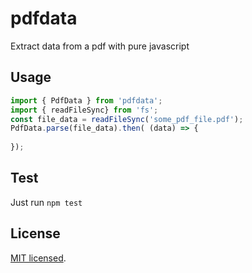 # pdfdata

Extract data from a pdf with pure javascript

## Usage

```js
import { PdfData } from 'pdfdata';
import { readFileSync} from 'fs';
const file_data = readFileSync('some_pdf_file.pdf');
PdfData.parse(file_data).then( (data) => {
  
});
```

## Test

Just run `npm test`

## License

[MIT licensed](/LICENSE).
